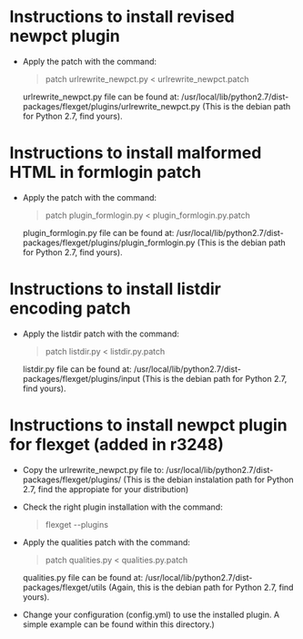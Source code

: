 Instructions to install revised newpct plugin
=============================================

- Apply the patch with the command:
  > patch urlrewrite_newpct.py < urlrewrite_newpct.patch

  urlrewrite_newpct.py file can be found at:
    /usr/local/lib/python2.7/dist-packages/flexget/plugins/urlrewrite_newpct.py
    (This is the debian path for Python 2.7, find yours).

Instructions to install malformed HTML in formlogin patch
=========================================================

- Apply the patch with the command:
  > patch plugin_formlogin.py < plugin_formlogin.py.patch

  plugin_formlogin.py file can be found at:
    /usr/local/lib/python2.7/dist-packages/flexget/plugins/plugin_formlogin.py
    (This is the debian path for Python 2.7, find yours).

Instructions to install listdir encoding patch
==============================================

- Apply the listdir patch with the command:
  > patch listdir.py < listdir.py.patch

  listdir.py file can be found at:
    /usr/local/lib/python2.7/dist-packages/flexget/plugins/input
    (This is the debian path for Python 2.7, find yours).

Instructions to install newpct plugin for flexget (added in r3248)
==================================================================

- Copy the urlrewrite_newpct.py file to:
  /usr/local/lib/python2.7/dist-packages/flexget/plugins/
  (This is the debian instalation path for Python 2.7, find the appropiate for
  your distribution)

- Check the right plugin installation with the command:
  > flexget --plugins

- Apply the qualities patch with the command:
  > patch qualities.py < qualities.py.patch

  qualities.py file can be found at:
    /usr/local/lib/python2.7/dist-packages/flexget/utils
    (Again, this is the debian path for Python 2.7, find yours).

- Change your configuration (config.yml) to use the installed plugin. A simple
  example can be found within this directory.)
